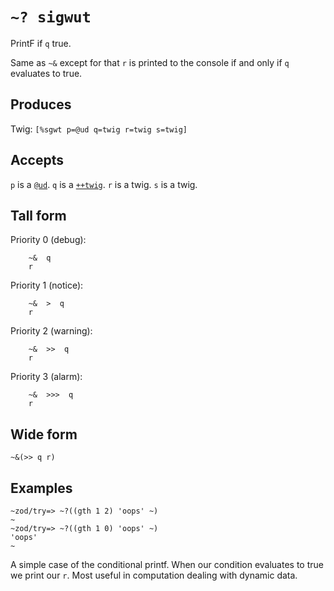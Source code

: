 `~? sigwut`
===========

PrintF if `q` true.

Same as `~&` except for that `r` is printed to the console if and only
if `q` evaluates to true.

Produces
--------

Twig: `[%sgwt p=@ud q=twig r=twig s=twig]`

Accepts
-------

`p` is a [`@ud`](). `q` is a [`++twig`](). `r` is a twig. `s` is a
twig.

Tall form
---------

Priority 0 (debug):

        ~&  q
        r

Priority 1 (notice):

        ~&  >  q
        r

Priority 2 (warning):

        ~&  >>  q
        r

Priority 3 (alarm):

        ~&  >>>  q
        r

Wide form
---------

    ~&(>> q r)

Examples
--------

    ~zod/try=> ~?((gth 1 2) 'oops' ~)
    ~
    ~zod/try=> ~?((gth 1 0) 'oops' ~)
    'oops'
    ~

A simple case of the conditional printf. When our condition evaluates to
true we print our `r`. Most useful in computation dealing with dynamic
data.

